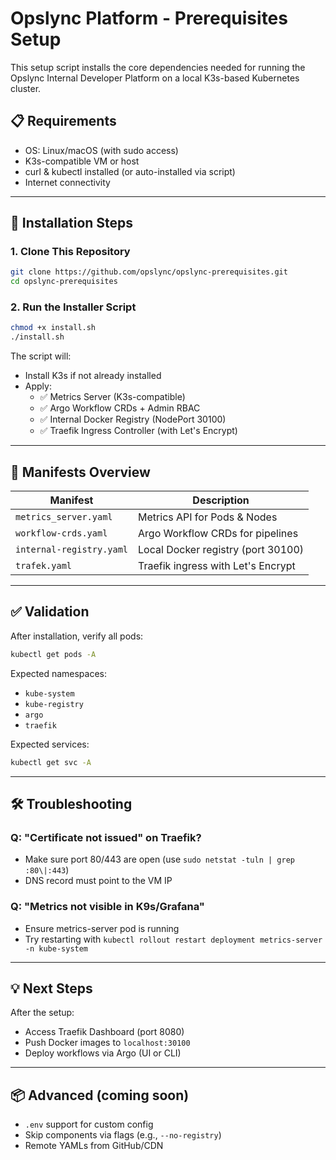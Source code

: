 # Opslync Platform - Prerequisites Setup

This setup script installs the core dependencies needed for running the Opslync Internal Developer Platform on a local K3s-based Kubernetes cluster.

## 📋 Requirements

- OS: Linux/macOS (with sudo access)
- K3s-compatible VM or host
- curl & kubectl installed (or auto-installed via script)
- Internet connectivity

---

## 🚀 Installation Steps

### 1. Clone This Repository
```bash
git clone https://github.com/opslync/opslync-prerequisites.git
cd opslync-prerequisites
```

### 2. Run the Installer Script
```bash
chmod +x install.sh
./install.sh
```

The script will:
- Install K3s if not already installed
- Apply:
  - ✅ Metrics Server (K3s-compatible)
  - ✅ Argo Workflow CRDs + Admin RBAC
  - ✅ Internal Docker Registry (NodePort 30100)
  - ✅ Traefik Ingress Controller (with Let's Encrypt)

---

## 📁 Manifests Overview

| Manifest                | Description                              |
|------------------------|------------------------------------------|
| `metrics_server.yaml`  | Metrics API for Pods & Nodes             |
| `workflow-crds.yaml`   | Argo Workflow CRDs for pipelines         |
| `internal-registry.yaml` | Local Docker registry (port 30100)     |
| `trafek.yaml`          | Traefik ingress with Let's Encrypt       |

---

## ✅ Validation
After installation, verify all pods:
```bash
kubectl get pods -A
```
Expected namespaces:
- `kube-system`
- `kube-registry`
- `argo`
- `traefik`

Expected services:
```bash
kubectl get svc -A
```

---

## 🛠 Troubleshooting

### Q: "Certificate not issued" on Traefik?
- Make sure port 80/443 are open (use `sudo netstat -tuln | grep :80\|:443`)
- DNS record must point to the VM IP

### Q: "Metrics not visible in K9s/Grafana"
- Ensure metrics-server pod is running
- Try restarting with `kubectl rollout restart deployment metrics-server -n kube-system`

---

## 💡 Next Steps
After the setup:
- Access Traefik Dashboard (port 8080)
- Push Docker images to `localhost:30100`
- Deploy workflows via Argo (UI or CLI)

---

## 📦 Advanced (coming soon)
- `.env` support for custom config
- Skip components via flags (e.g., `--no-registry`)
- Remote YAMLs from GitHub/CDN
